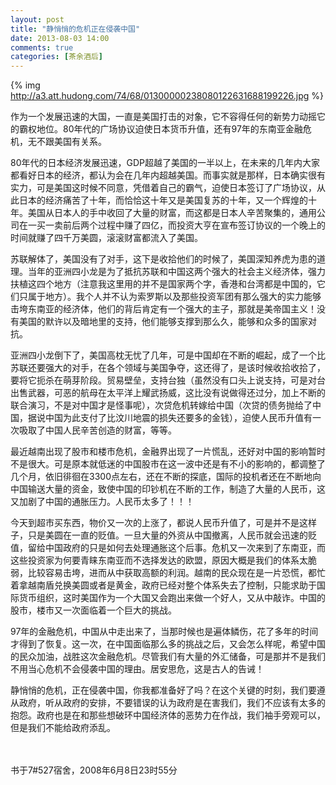 ```yaml
---
layout: post
title: "静悄悄的危机正在侵袭中国"
date: 2013-08-03 14:00
comments: true
categories: [茶余酒后]
---
```


{% img http://a3.att.hudong.com/74/68/01300000238080122631688199226.jpg %}

作为一个发展迅速的大国，一直是美国打击的对象，它不容得任何的新势力动摇它的霸权地位。80年代的广场协议迫使日本货币升值，还有97年的东南亚金融危机，无不跟美国有关系。

<!--more-->

80年代的日本经济发展迅速，GDP超越了美国的一半以上，在未来的几年内大家都看好日本的经济，都认为会在几年内超越美国。而事实就是那样，日本确实很有实力，可是美国这时候不同意，凭借着自己的霸气，迫使日本签订了广场协议，从此日本的经济痛苦了十年，而恰恰这十年又是美国复苏的十年，又一个辉煌的十年。美国从日本人的手中收回了大量的财富，而这都是日本人辛苦聚集的，通用公司在一买一卖前后两个过程中赚了四亿，而投资大亨在宣布签订协议的一个晚上的时间就赚了四千万美圆，滚滚财富都流入了美国。


苏联解体了，美国没有了对手，这下是收拾他们的时候了，美国深知养虎为患的道理。当年的亚洲四小龙是为了抵抗苏联和中国这两个强大的社会主义经济体，强力扶植这四个地方（注意我这里用的并不是国家两个字，香港和台湾都是中国的，它们只属于地方）。我个人并不认为索罗斯以及那些投资军团有那么强大的实力能够击垮东南亚的经济体，他们的背后肯定有一个强大的主子，那就是美帝国主义！没有美国的默许以及暗地里的支持，他们能够支撑到那么久，能够和众多的国家对抗。


亚洲四小龙倒下了，美国高枕无忧了几年，可是中国却在不断的崛起，成了一个比苏联还要强大的对手，在各个领域与美国争夺，这还得了，是该时候收拾收拾了，要将它扼杀在萌芽阶段。贸易壁垒，支持台独（虽然没有口头上说支持，可是对台出售武器，可恶的航母在太平洋上耀武扬威，这比没有说做得还过分，加上不断的联合演习，不是对中国才是怪事呢），次贷危机转嫁给中国（次贷的债务抛给了中国，据说中国为此支付了比汶川地震的损失还要多的金钱），迫使人民币升值有一次吸取了中国人民辛苦创造的财富，等等。


最近越南出现了股市和楼市危机，金融界出现了一片慌乱，还好对中国的影响暂时不是很大。可是原本就低迷的中国股市在这一波中还是有不小的影响的，都调整了几个月，依旧徘徊在3300点左右，还在不断的探底，国际的投机者还在不断地向中国输送大量的资金，致使中国的印钞机在不断的工作，制造了大量的人民币，这又加剧了中国的通胀压力。人民币太多了！！！


今天到超市买东西，物价又一次的上涨了，都说人民币升值了，可是并不是这样子，只是美圆在一直的贬值。一旦大量的外资从中国撤离，人民币就会迅速的贬值，留给中国政府的只是如何去处理通胀这个后事。危机又一次来到了东南亚，而这些投资家为何要青睐东南亚而不选择发达的欧盟，原因大概是我们的体系太脆弱，比较容易击垮，进而从中获取高额的利润。越南的民众现在是一片恐慌，都忙着拿越南盾兑换美圆或者是黄金，政府已经对整个体系失去了控制，只能求助于国际货币组织，这时美国作为一个大国又会跑出来做一个好人，又从中敲诈。中国的股市，楼市又一次面临着一个巨大的挑战。


97年的金融危机，中国从中走出来了，当那时候也是遍体鳞伤，花了多年的时间才得到了恢复。这一次，在中国面临那么多的挑战之后，又会怎么样呢，希望中国的民众加油，战胜这次金融危机。尽管我们有大量的外汇储备，可是那并不是我们不用当心危机不会侵袭中国的理由。居安思危，这是古人的告诫！


静悄悄的危机，正在侵袭中国，你我都准备好了吗？在这个关键的时刻，我们要遵从政府，听从政府的安排，不要错误的认为政府是在害我们，我们不应该有太多的抱怨。政府也是在和那些想破环中国经济体的恶势力在作战，我们袖手旁观可以，但是我们不能给政府添乱。

<br></br>
书于7#527宿舍，2008年6月8日23时55分